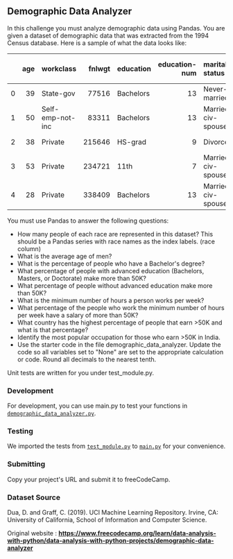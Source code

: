 ## Demographic Data Analyzer

In this challenge you must analyze demographic data using Pandas. You are given a dataset of demographic data that was extracted from the 1994 Census database. Here is a sample of what the data looks like:

|    |   age | workclass        |   fnlwgt | education   |   education-num | marital-status     | occupation        | relationship   | race   | sex    |   capital-gain |   capital-loss |   hours-per-week | native-country   | salary   |
|---:|------:|:-----------------|---------:|:------------|----------------:|:-------------------|:------------------|:---------------|:-------|:-------|---------------:|---------------:|-----------------:|:-----------------|:---------|
|  0 |    39 | State-gov        |    77516 | Bachelors   |              13 | Never-married      | Adm-clerical      | Not-in-family  | White  | Male   |           2174 |              0 |               40 | United-States    | <=50K    |
|  1 |    50 | Self-emp-not-inc |    83311 | Bachelors   |              13 | Married-civ-spouse | Exec-managerial   | Husband        | White  | Male   |              0 |              0 |               13 | United-States    | <=50K    |
|  2 |    38 | Private          |   215646 | HS-grad     |               9 | Divorced           | Handlers-cleaners | Not-in-family  | White  | Male   |              0 |              0 |               40 | United-States    | <=50K    |
|  3 |    53 | Private          |   234721 | 11th        |               7 | Married-civ-spouse | Handlers-cleaners | Husband        | Black  | Male   |              0 |              0 |               40 | United-States    | <=50K    |
|  4 |    28 | Private          |   338409 | Bachelors   |              13 | Married-civ-spouse | Prof-specialty    | Wife           | Black  | Female |              0 |              0 |               40 | Cuba                 | <=50K    |

You must use Pandas to answer the following questions:

+ How many people of each race are represented in this dataset? This should be a Pandas series with race names as the index labels. (race column)
+ What is the average age of men?
+ What is the percentage of people who have a Bachelor's degree?
+ What percentage of people with advanced education (Bachelors, Masters, or Doctorate) make more than 50K?
+ What percentage of people without advanced education make more than 50K?
+ What is the minimum number of hours a person works per week?
+ What percentage of the people who work the minimum number of hours per week have a salary of more than 50K?
+ What country has the highest percentage of people that earn >50K and what is that percentage?
+ Identify the most popular occupation for those who earn >50K in India.
+ Use the starter code in the file demographic_data_analyzer. Update the code so all variables set to "None" are set to the appropriate calculation or code. Round all decimals to the nearest tenth.

Unit tests are written for you under test_module.py.

### Development
For development, you can use main.py to test your functions in [`demographic_data_analyzer.py`](https://github.com/GBlanch/fCC-Data-Analysis-with-Python-Certification/blob/main/1.demographic_analyzer/py%20files/demographic_data_analyzer.py).

### Testing
We imported the tests from [`test_module.py`](https://github.com/GBlanch/fCC-Data-Analysis-with-Python-Certification/blob/main/1.demographic_analyzer/py%20files/test_module.py) to [`main.py`](https://github.com/GBlanch/fCC-Data-Analysis-with-Python-Certification/blob/main/1.demographic_analyzer/py%20files/main.py) for your convenience. 

### Submitting
Copy your project's URL and submit it to freeCodeCamp.

### Dataset Source
Dua, D. and Graff, C. (2019). UCI Machine Learning Repository. Irvine, CA: University of California, School of Information and Computer Science.

Original website : **https://www.freecodecamp.org/learn/data-analysis-with-python/data-analysis-with-python-projects/demographic-data-analyzer**

